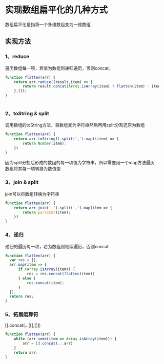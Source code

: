 # 实现数组扁平化的几种方式

数组扁平化是指将一个多维数组变为一维数组

## 实现方法

### 1、reduce

遍历数组每一项，若值为数组则递归遍历，否则concat。

```js
function flatten(arr) {
    return arr.reduce((result,item) => {
        return result.concat(Array.isArray(item) ? flatten(item) : item);
    },[]);
}
  
```

### 2、toString & split

调用数组的toString方法，将数组变为字符串然后再用split分割还原为数组

```js
function flatten(arr) {
    return arr.toString().split(',').map((item) => {
        return Number(item);
    })
}
```

因为split分割后形成的数组的每一项值为字符串，所以需要用一个map方法遍历数组将其每一项转换为数值型

### 3、join & split

join可以将数组转换为字符串

```js
function flatten(arr) {
    return arr.join(',').split(',').map(item => {
        return parseInt(item);
    })
}
```

### 4、递归

递归的遍历每一项，若为数组则继续遍历，否则concat

```js
function flatten(arr) {
  var res = [];
  arr.map(item => {
      if (Array.isArray(item)) {
          res = res.concat(flatten(item))
      } else {
          res.concat(item);
      }
  });
  return res;
}
```

### 5、拓展运算符

[].concat(...[[],[]])

```js
function flatten(arr) {
    while (arr.some(item => Array.isArray(item))) {
        arr = [].concat(...arr)
    }
    return arr;
}
```



